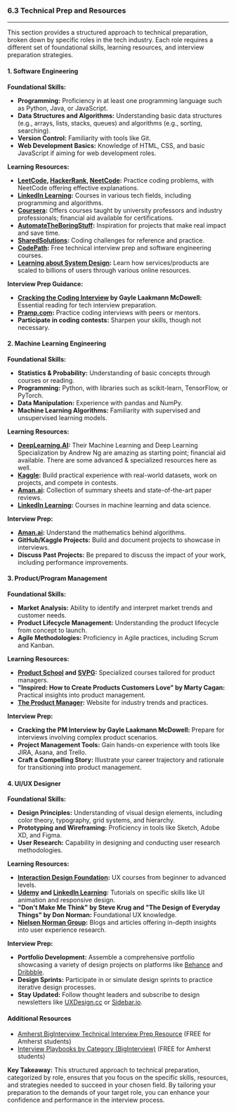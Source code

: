 ### 6.3 Technical Prep and Resources

---

This section provides a structured approach to technical preparation, broken down by specific roles in the tech industry. Each role requires a different set of foundational skills, learning resources, and interview preparation strategies.

#### 1. **Software Engineering**

**Foundational Skills:**
- **Programming:** Proficiency in at least one programming language such as Python, Java, or JavaScript.
- **Data Structures and Algorithms:** Understanding basic data structures (e.g., arrays, lists, stacks, queues) and algorithms (e.g., sorting, searching).
- **Version Control:** Familiarity with tools like Git.
- **Web Development Basics:** Knowledge of HTML, CSS, and basic JavaScript if aiming for web development roles.

**Learning Resources:**
- **[LeetCode](https://leetcode.com/), [HackerRank](https://www.hackerrank.com/dashboard), [NeetCode](https://neetcode.io/):** Practice coding problems, with NeetCode offering effective explanations.
- **[LinkedIn Learning](https://www.linkedin.com/learning/):** Courses in various tech fields, including programming and algorithms.
- **[Coursera](https://www.coursera.org/):** Offers courses taught by university professors and industry professionals; financial aid available for certifications.
- **[AutomateTheBoringStuff](https://automatetheboringstuff.com):** Inspiration for projects that make real impact and save time.
- **[SharedSolutions](https://github.com/CodingChallengesFYI/SharedSolutions):** Coding challenges for reference and practice.
- **[CodePath](https://www.codepath.org/):** Free technical interview prep and software engineering courses.
- **[Learning about System Design](https://github.com/systemdesign42/system-design):** Learn how services/products are scaled to billions of users through various online resources.

**Interview Prep Guidance:**
- **[Cracking the Coding Interview](https://www.crackingthecodinginterview.com/) by Gayle Laakmann McDowell:** Essential reading for tech interview preparation.
- **[Pramp.com](http://Pramp.com):** Practice coding interviews with peers or mentors.
- **Participate in coding contests:** Sharpen your skills, though not necessary.

#### 2. **Machine Learning Engineering**

**Foundational Skills:**
- **Statistics & Probability:** Understanding of basic concepts through courses or reading.
- **Programming:** Python, with libraries such as scikit-learn, TensorFlow, or PyTorch.
- **Data Manipulation:** Experience with pandas and NumPy.
- **Machine Learning Algorithms:** Familiarity with supervised and unsupervised learning models.

**Learning Resources:**
- **[DeepLearning.AI](http://DeepLearning.AI):** Their Machine Learning and Deep Learning Specialization by Andrew Ng are amazing as starting point; financial aid available. There are some advanced & specialized resources here as well.
- **[Kaggle](https://www.kaggle.com/):** Build practical experience with real-world datasets, work on projects, and compete in contests.
- **[Aman.ai](http://Aman.ai):** Collection of summary sheets and state-of-the-art paper reviews.
- **[LinkedIn Learning](https://www.linkedin.com/learning/):** Courses in machine learning and data science.

**Interview Prep:**
- **[Aman.ai](http://Aman.ai):** Understand the mathematics behind algorithms.
- **GitHub/Kaggle Projects:** Build and document projects to showcase in interviews.
- **Discuss Past Projects:** Be prepared to discuss the impact of your work, including performance improvements.

#### 3. **Product/Program Management**

**Foundational Skills:**
- **Market Analysis:** Ability to identify and interpret market trends and customer needs.
- **Product Lifecycle Management:** Understanding the product lifecycle from concept to launch.
- **Agile Methodologies:** Proficiency in Agile practices, including Scrum and Kanban.

**Learning Resources:**
- **[Product School](https://productschool.com/) and [SVPG](https://www.svpg.com/):** Specialized courses tailored for product managers.
- **"Inspired: How to Create Products Customers Love" by Marty Cagan:** Practical insights into product management.
- **[The Product Manager](https://theproductmanager.com/):** Website for industry trends and practices.

**Interview Prep:**
- **Cracking the PM Interview by Gayle Laakmann McDowell:** Prepare for interviews involving complex product scenarios.
- **Project Management Tools:** Gain hands-on experience with tools like JIRA, Asana, and Trello.
- **Craft a Compelling Story:** Illustrate your career trajectory and rationale for transitioning into product management.

#### 4. **UI/UX Designer**

**Foundational Skills:**
- **Design Principles:** Understanding of visual design elements, including color theory, typography, grid systems, and hierarchy.
- **Prototyping and Wireframing:** Proficiency in tools like Sketch, Adobe XD, and Figma.
- **User Research:** Capability in designing and conducting user research methodologies.

**Learning Resources:**
- **[Interaction Design Foundation](https://www.interaction-design.org/):** UX courses from beginner to advanced levels.
- **[Udemy](https://www.udemy.com/) and [LinkedIn Learning](https://www.linkedin.com/learning/):** Tutorials on specific skills like UI animation and responsive design.
- **"Don't Make Me Think" by Steve Krug and "The Design of Everyday Things" by Don Norman:** Foundational UX knowledge.
- **[Nielsen Norman Group](https://www.nngroup.com/):** Blogs and articles offering in-depth insights into user experience research.

**Interview Prep:**
- **Portfolio Development:** Assemble a comprehensive portfolio showcasing a variety of design projects on platforms like [Behance](https://www.behance.net/galleries/ui-ux) and [Dribbble](https://dribbble.com/).
- **Design Sprints:** Participate in or simulate design sprints to practice iterative design processes.
- **Stay Updated:** Follow thought leaders and subscribe to design newsletters like [UXDesign.cc](http://UXDesign.cc) or [Sidebar.io](http://Sidebar.io).

#### Additional Resources

- [Amherst BigInterview Technical Interview Prep Resource](https://amherst.biginterview.com/members/mock_interviews/new?category_id=472) (FREE for Amherst students)
- [Interview Playbooks by Category (BigInterview)](https://amherst.biginterview.com/members/playbooks) (FREE for Amherst students)

**Key Takeaway:**
This structured approach to technical preparation, categorized by role, ensures that you focus on the specific skills, resources, and strategies needed to succeed in your chosen field. By tailoring your preparation to the demands of your target role, you can enhance your confidence and performance in the interview process.
